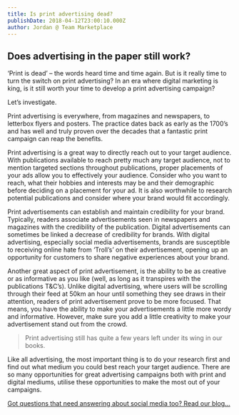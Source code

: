 ```yaml
---
title: Is print advertising dead?
publishDate: 2018-04-12T23:00:10.000Z
author: Jordan @ Team Marketplace
---
```

## Does advertising in the paper still work?

‘Print is dead’ – the words heard time and time again. But is it really time to turn the switch on print advertising? In an era where digital marketing is king, is it still worth your time to develop a print advertising campaign? 

Let’s investigate. 

Print advertising is everywhere, from magazines and newspapers, to letterbox flyers and posters. The practice dates back as early as the 1700’s and has well and truly proven over the decades that a fantastic print campaign can reap the benefits. 

Print advertising is a great way to directly reach out to your target audience. With publications available to reach pretty much any target audience, not to mention targeted sections throughout publications, proper placements of your ads allow you to effectively your audience. Consider who you want to reach, what their hobbies and interests may be and their demographic before deciding on a placement for your ad. It is also worthwhile to research potential publications and consider where your brand would fit accordingly. 

Print advertisements can establish and maintain credibility for your brand. Typically, readers associate advertisements seen in newspapers and magazines with the credibility of the publication. Digital advertisements can sometimes be linked a decrease of credibility for brands. With digital advertising, especially social media advertisements, brands are susceptible to receiving online hate from ‘Troll’s’ on their advertisement, opening up an opportunity for customers to share negative experiences about your brand. 

Another great aspect of print advertisement, is the ability to be as creative or as informative as you like (well, as long as it transpires with the publications T&C’s). Unlike digital advertising, where users will be scrolling through their feed at 50km an hour until something they see draws in their attention, readers of print advertisement prove to be more focused. That means, you have the ability to make your advertisements a little more wordy and informative. However, make sure you add a little creativity to make your advertisement stand out from the crowd. 

> Print advertising still has quite a few years left under its wing in our books. 

Like all advertising, the most important thing is to do your research first and find out what medium you could best reach your target audience. There are so many opportunities for great advertising campaigns both with print and digital mediums, utilise these opportunities to make the most out of your campaigns. 

[Got questions that need answering about social media too? Read our blog...](https://marketplacestrategysolutions.com.au/blog/which-social-network-best-suits-my-business/)
